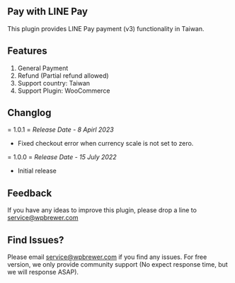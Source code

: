 ## Pay with LINE Pay
This plugin provides LINE Pay payment (v3) functionality in Taiwan.

## Features
1. General Payment
2. Refund (Partial refund allowed)
3. Support country: Taiwan
4. Support Plugin: WooCommerce


## Changlog ##

= 1.0.1 =
*Release Date - 8 Apirl 2023*

* Fixed checkout error when currency scale is not set to zero.

= 1.0.0 =
*Release Date - 15 July 2022*

* Initial release

## Feedback
If you have any ideas to improve this plugin, please drop a line to service@wpbrewer.com


## Find Issues?
Please email service@wpbrewer.com if you find any issues.
For free version, we only provide community support (No expect response time, but we will response ASAP).
